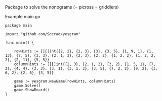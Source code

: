 Package to solve the nonograms (= picross = griddlers)

Example main.go


	package main
	
	import "github.com/Socrad/yesgram"
	
	func main() {

		rowHints := [][]int{{2, 2}, {2, 3}, {3}, {3, 5}, {1, 9, 1}, {1, 13}, {7, 5}, {3, 3}, {2, 1, 3}, {2, 3}, {2, 2}, {1, 2, 2}, {1, 2, 2, 2}, {2, 11}, {5, 5}}
		columnHints := [][]int{{2, 3}, {2, 1, 2}, {3, 2}, {1, 5, 1}, {7, 2}, {4, 4}, {3, 3}, {3, 1}, {3, 1, 3}, {3, 5}, {7, 2, 2}, {9, 2}, {3, 6, 2}, {2, 6}, {3, 5}}
	 
		game := yesgram.NewGame(rowHints, columnHints)
		game.Solve()
		game.ShowBoard()
	}
